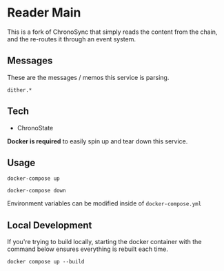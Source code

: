 # Reader Main

This is a fork of ChronoSync that simply reads the content from the chain, and the re-routes it through an event system.

## Messages

These are the messages / memos this service is parsing.

```
dither.*
```

## Tech

- ChronoState

**Docker is required** to easily spin up and tear down this service.

## Usage

```
docker-compose up
```

```
docker-compose down
```

Environment variables can be modified inside of `docker-compose.yml`

## Local Development

If you're trying to build locally, starting the docker container with the command below ensures everything is rebuilt each time.

```
docker compose up --build
```
